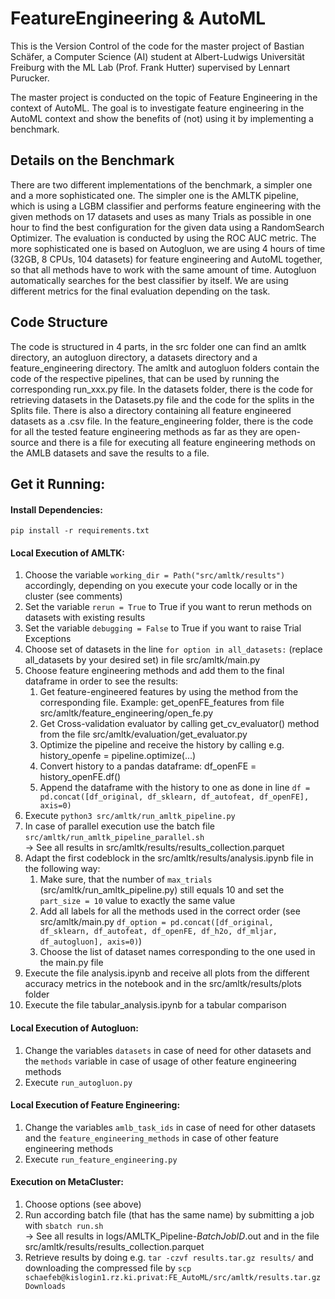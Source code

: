 # FeatureEngineering & AutoML
This is the Version Control of the code for the master project of Bastian Schäfer, a Computer Science (AI) student at Albert-Ludwigs Universität Freiburg with the ML Lab (Prof. Frank Hutter) supervised by Lennart Purucker.

The master project is conducted on the topic of Feature Engineering in the context of AutoML. The goal is to investigate feature engineering in the AutoML context and show the benefits of (not) using it by implementing a benchmark.


## Details on the Benchmark
There are two different implementations of the benchmark, a simpler one and a more sophisticated one.
The simpler one is the AMLTK pipeline, which is using a LGBM classifier and performs feature engineering with the given methods on 17 datasets and uses as many Trials as possible in one hour to find the best configuration for the given data using a RandomSearch Optimizer. The evaluation is conducted by using the ROC AUC metric.
The more sophisticated one is based on Autogluon, we are using 4 hours of time (32GB, 8 CPUs, 104 datasets) for feature engineering and AutoML together, so that all methods have to work with the same amount of time. Autogluon automatically searches for the best classifier by itself. We are using different metrics for the final evaluation depending on the task.


## Code Structure
The code is structured in 4 parts, in the src folder one can find an amltk directory, an autogluon directory, a datasets directory and a feature_engineering directory.
The amltk and autogluon folders contain the code of the respective pipelines, that can be used by running the corresponding run_xxx.py file.
In the datasets folder, there is the code for retrieving datasets in the Datasets.py file and the code for the splits in the Splits file. There is also a directory containing all feature engineered datasets as a .csv file.
In the feature_engineering folder, there is the code for all the tested feature engineering methods as far as they are open-source and there is a file for executing all feature engineering methods on the AMLB datasets and save the results to a file.


## Get it Running:
#### Install Dependencies:
`pip install -r requirements.txt`

#### Local Execution of AMLTK:
1. Choose the variable `working_dir = Path("src/amltk/results")` accordingly, depending on you execute your code locally or in the cluster (see comments)
2. Set the variable `rerun = True` to True if you want to rerun methods on datasets with existing results
3. Set the variable `debugging = False` to True if you want to raise Trial Exceptions
4. Choose set of datasets in the line `for option in all_datasets:` (replace all_datasets by your desired set) in file src/amltk/main.py
5. Choose feature engineering methods and add them to the final dataframe in order to see the results:
   1. Get feature-engineered features by using the method from the corresponding file. Example: get_openFE_features from file src/amltk/feature_engineering/open_fe.py
   2. Get Cross-validation evaluator by calling get_cv_evaluator() method from the file src/amltk/evaluation/get_evaluator.py
   3. Optimize the pipeline and receive the history by calling e.g. history_openfe = pipeline.optimize(...)
   4. Convert history to a pandas dataframe: df_openFE = history_openFE.df()
   5. Append the dataframe with the history to one as done in line `df = pd.concat([df_original, df_sklearn, df_autofeat, df_openFE], axis=0)`
6. Execute `python3 src/amltk/run_amltk_pipeline.py`
7. In case of parallel execution use the batch file `src/amltk/run_amltk_pipeline_parallel.sh`
<br>&rarr; See all results in src/amltk/results/results_collection.parquet 
8. Adapt the first codeblock in the src/amltk/results/analysis.ipynb file in the following way:
   1. Make sure, that the number of `max_trials` (src/amltk/run_amltk_pipeline.py) still equals 10 and set the `part_size = 10` value to exactly the same value
   2. Add all labels for all the methods used in the correct order (see src/amltk/main.py `df_option = pd.concat([df_original, df_sklearn, df_autofeat, df_openFE, df_h2o, df_mljar, df_autogluon], axis=0)`)
   3. Choose the list of dataset names corresponding to the one used in the main.py file 
9. Execute the file analysis.ipynb and receive all plots from the different accuracy metrics in the notebook and in the src/amltk/results/plots folder
10. Execute the file tabular_analysis.ipynb for a tabular comparison

#### Local Execution of Autogluon:
1. Change the variables `datasets` in case of need for other datasets and the `methods` variable in case of usage of other feature engineering methods
2. Execute `run_autogluon.py`


#### Local Execution of Feature Engineering:
1. Change the variables `amlb_task_ids` in case of need for other datasets and the `feature_engineering_methods` in case of other feature engineering methods
2. Execute `run_feature_engineering.py`

#### Execution on MetaCluster:
1. Choose options (see above)
2. Run according batch file (that has the same name) by submitting a job with `sbatch run.sh`
<br>&rarr; See all results in logs/AMLTK_Pipeline-_BatchJobID_.out and in the file src/amltk/results/results_collection.parquet
3. Retrieve results by doing e.g. `tar -czvf results.tar.gz results/` and downloading the compressed file by `scp schaefeb@kislogin1.rz.ki.privat:FE_AutoML/src/amltk/results.tar.gz Downloads`

